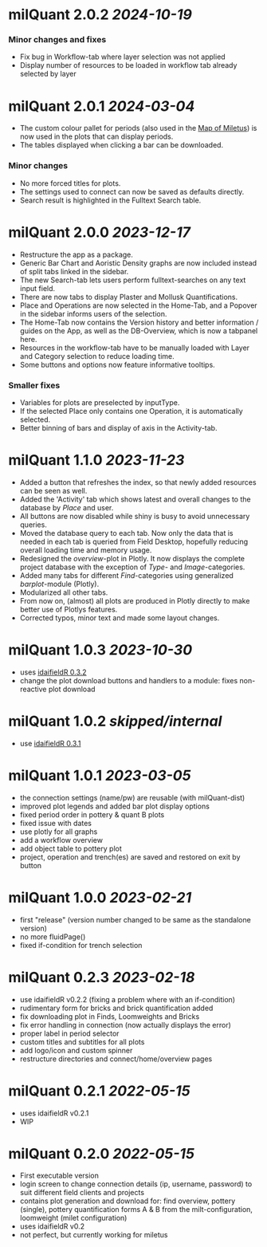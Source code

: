 # milQuant 2.0.2 _2024-10-19_

### Minor changes and fixes
* Fix bug in Workflow-tab where layer selection was not applied
* Display number of resources to be loaded in workflow tab already selected by layer

# milQuant 2.0.1 _2024-03-04_
* The custom colour pallet for periods (also used in the [Map of Miletus](https://geoserver.dainst.org/catalogue/#/map/5764)) is now used in the plots that can display periods. 
* The tables displayed when clicking a bar can be downloaded. 

### Minor changes
* No more forced titles for plots.
* The settings used to connect can now be saved as defaults directly. 
* Search result is highlighted in the Fulltext Search table.

# milQuant 2.0.0 _2023-12-17_
* Restructure the app as a package.
* Generic Bar Chart and Aoristic Density graphs are now included instead of split tabs linked in the sidebar. 
* The new Search-tab lets users perform fulltext-searches on any text input field. 
* There are now tabs to display Plaster and Mollusk Quantifications.
* Place and Operations are now selected in the Home-Tab, and a Popover in the sidebar informs users of the selection.
* The Home-Tab now contains the Version history and better information / guides on the App, as well as the DB-Overview, which is now a tabpanel here. 
* Resources in the workflow-tab have to be manually loaded with Layer and Category selection to reduce loading time. 
* Some buttons and options now feature informative tooltips.

### Smaller fixes
* Variables for plots are preselected by inputType.
* If the selected Place only contains one Operation, it is automatically selected. 
* Better binning of bars and display of axis in the Activity-tab.



# milQuant 1.1.0 _2023-11-23_
* Added a button that refreshes the index, so that newly added resources can be seen as well.
* Added the 'Activity' tab which shows latest and overall changes to the database by *Place* and user.
* All buttons are now disabled while shiny is busy to avoid unnecessary queries.
* Moved the database query to each tab. Now only the data that is needed in each tab is queried from Field Desktop, hopefully reducing overall loading time and memory usage.
* Redesigned the *overview*-plot in Plotly. It now displays the complete project database with the exception of *Type*- and *Image*-categories.
* Added many tabs for different *Find*-categories using generalized *barplot*-module (Plotly).
* Modularized all other tabs. 
* From now on, (almost) all plots are produced in Plotly directly to make better use of Plotlys features.
* Corrected typos, minor text and made some layout changes.


# milQuant 1.0.3 _2023-10-30_
* uses [idaifieldR 0.3.2](https://github.com/lsteinmann/idaifieldR/releases/tag/v0.3.2)
* change the plot download buttons and handlers to a module: fixes non-reactive plot download

# milQuant 1.0.2 _skipped/internal_
* use [idaifieldR 0.3.1](https://github.com/lsteinmann/idaifieldR/releases/tag/v0.3.1)


# milQuant 1.0.1 _2023-03-05_
* the connection settings (name/pw) are reusable (with milQuant-dist)
* improved plot legends and added bar plot display options
* fixed period order in pottery & quant B plots
* fixed issue with dates
* use plotly for all graphs
* add a workflow overview
* add object table to pottery plot
* project, operation and trench(es) are saved and restored on exit by button

# milQuant 1.0.0 _2023-02-21_
* first "release" (version number changed to be same as the standalone version)
* no more fluidPage()
* fixed if-condition for trench selection

# milQuant 0.2.3 _2023-02-18_

* use idaifieldR v0.2.2 (fixing a problem where with an if-condition)
* rudimentary form for bricks and brick quantification added
* fix downloading plot in Finds, Loomweights and Bricks
* fix error handling in connection (now actually displays the error)
* proper label in period selector
* custom titles and subtitles for all plots
* add logo/icon and custom spinner
* restructure directories and connect/home/overview pages

# milQuant 0.2.1 _2022-05-15_

* uses idaifieldR v0.2.1
* WIP

# milQuant 0.2.0 _2022-05-15_

* First executable version
* login screen to change connection details (ip, username, password) to suit different field clients and projects
* contains plot generation and download for: find overview, pottery (single), pottery quantification forms A & B from the milt-configuration, loomweight (milet configuration)
* uses idaifieldR v0.2
* not perfect, but currently working for miletus
